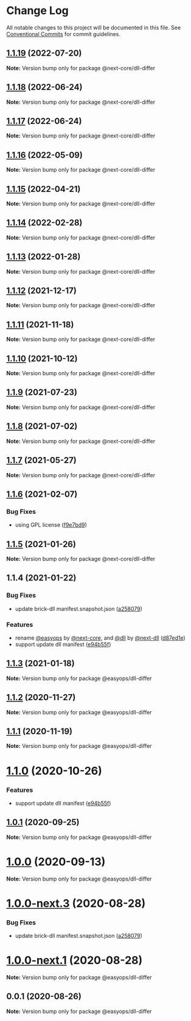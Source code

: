 # Change Log

All notable changes to this project will be documented in this file.
See [Conventional Commits](https://conventionalcommits.org) for commit guidelines.

## [1.1.19](https://github.com/easyops-cn/next-core/compare/@next-core/dll-differ@1.1.18...@next-core/dll-differ@1.1.19) (2022-07-20)

**Note:** Version bump only for package @next-core/dll-differ





## [1.1.18](https://github.com/easyops-cn/next-core/compare/@next-core/dll-differ@1.1.17...@next-core/dll-differ@1.1.18) (2022-06-24)

**Note:** Version bump only for package @next-core/dll-differ

## [1.1.17](https://github.com/easyops-cn/next-core/compare/@next-core/dll-differ@1.1.16...@next-core/dll-differ@1.1.17) (2022-06-24)

**Note:** Version bump only for package @next-core/dll-differ

## [1.1.16](https://github.com/easyops-cn/next-core/compare/@next-core/dll-differ@1.1.15...@next-core/dll-differ@1.1.16) (2022-05-09)

**Note:** Version bump only for package @next-core/dll-differ

## [1.1.15](https://github.com/easyops-cn/next-core/compare/@next-core/dll-differ@1.1.14...@next-core/dll-differ@1.1.15) (2022-04-21)

**Note:** Version bump only for package @next-core/dll-differ

## [1.1.14](https://github.com/easyops-cn/next-core/compare/@next-core/dll-differ@1.1.13...@next-core/dll-differ@1.1.14) (2022-02-28)

**Note:** Version bump only for package @next-core/dll-differ

## [1.1.13](https://github.com/easyops-cn/next-core/compare/@next-core/dll-differ@1.1.12...@next-core/dll-differ@1.1.13) (2022-01-28)

**Note:** Version bump only for package @next-core/dll-differ

## [1.1.12](https://github.com/easyops-cn/next-core/compare/@next-core/dll-differ@1.1.11...@next-core/dll-differ@1.1.12) (2021-12-17)

**Note:** Version bump only for package @next-core/dll-differ

## [1.1.11](https://github.com/easyops-cn/next-core/compare/@next-core/dll-differ@1.1.10...@next-core/dll-differ@1.1.11) (2021-11-18)

**Note:** Version bump only for package @next-core/dll-differ

## [1.1.10](https://github.com/easyops-cn/next-core/compare/@next-core/dll-differ@1.1.9...@next-core/dll-differ@1.1.10) (2021-10-12)

**Note:** Version bump only for package @next-core/dll-differ

## [1.1.9](https://github.com/easyops-cn/next-core/compare/@next-core/dll-differ@1.1.8...@next-core/dll-differ@1.1.9) (2021-07-23)

**Note:** Version bump only for package @next-core/dll-differ

## [1.1.8](https://github.com/easyops-cn/next-core/compare/@next-core/dll-differ@1.1.7...@next-core/dll-differ@1.1.8) (2021-07-02)

**Note:** Version bump only for package @next-core/dll-differ

## [1.1.7](https://github.com/easyops-cn/next-core/compare/@next-core/dll-differ@1.1.6...@next-core/dll-differ@1.1.7) (2021-05-27)

**Note:** Version bump only for package @next-core/dll-differ

## [1.1.6](https://github.com/easyops-cn/next-core/compare/@next-core/dll-differ@1.1.5...@next-core/dll-differ@1.1.6) (2021-02-07)

### Bug Fixes

- using GPL license ([f9e7bd9](https://github.com/easyops-cn/next-core/commit/f9e7bd9))

## [1.1.5](https://git.easyops.local/anyclouds/next-core/compare/@next-core/dll-differ@1.1.4...@next-core/dll-differ@1.1.5) (2021-01-26)

**Note:** Version bump only for package @next-core/dll-differ

## 1.1.4 (2021-01-22)

### Bug Fixes

- update brick-dll manifest.snapshot.json ([a258079](https://git.easyops.local/anyclouds/next-core/commits/a258079))

### Features

- rename [@easyops](https://git.easyops.local/easyops) by [@next-core](https://git.easyops.local/next-core), and [@dll](https://git.easyops.local/dll) by [@next-dll](https://git.easyops.local/next-dll) ([d87ed1e](https://git.easyops.local/anyclouds/next-core/commits/d87ed1e))
- support update dll manifest ([e94b55f](https://git.easyops.local/anyclouds/next-core/commits/e94b55f))

## [1.1.3](https://git.easyops.local/anyclouds/next-core/compare/@easyops/dll-differ@1.1.2...@easyops/dll-differ@1.1.3) (2021-01-18)

**Note:** Version bump only for package @easyops/dll-differ

## [1.1.2](https://git.easyops.local/anyclouds/next-core/compare/@easyops/dll-differ@1.1.1...@easyops/dll-differ@1.1.2) (2020-11-27)

**Note:** Version bump only for package @easyops/dll-differ

## [1.1.1](https://git.easyops.local/anyclouds/next-core/compare/@easyops/dll-differ@1.1.0...@easyops/dll-differ@1.1.1) (2020-11-19)

**Note:** Version bump only for package @easyops/dll-differ

# [1.1.0](https://git.easyops.local/anyclouds/next-core/compare/@easyops/dll-differ@1.0.1...@easyops/dll-differ@1.1.0) (2020-10-26)

### Features

- support update dll manifest ([e94b55f](https://git.easyops.local/anyclouds/next-core/commits/e94b55f))

## [1.0.1](https://git.easyops.local/anyclouds/next-core/compare/@easyops/dll-differ@1.0.0...@easyops/dll-differ@1.0.1) (2020-09-25)

**Note:** Version bump only for package @easyops/dll-differ

# [1.0.0](https://git.easyops.local/anyclouds/next-core/compare/@easyops/dll-differ@1.0.0-next.3...@easyops/dll-differ@1.0.0) (2020-09-13)

**Note:** Version bump only for package @easyops/dll-differ

# [1.0.0-next.3](https://git.easyops.local/anyclouds/next-core/compare/@easyops/dll-differ@1.0.0-next.1...@easyops/dll-differ@1.0.0-next.3) (2020-08-28)

### Bug Fixes

- update brick-dll manifest.snapshot.json ([a258079](https://git.easyops.local/anyclouds/next-core/commits/a258079))

# [1.0.0-next.1](https://git.easyops.local/anyclouds/next-core/compare/@easyops/dll-differ@0.0.1...@easyops/dll-differ@1.0.0-next.1) (2020-08-28)

**Note:** Version bump only for package @easyops/dll-differ

## 0.0.1 (2020-08-26)

**Note:** Version bump only for package @easyops/dll-differ
